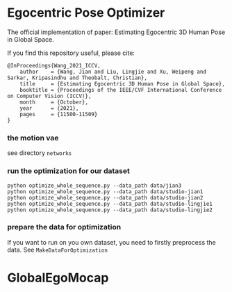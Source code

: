# Egocentric Pose Optimizer

The official implementation of paper: Estimating Egocentric 3D Human Pose in Global Space.

If you find this repository useful, please cite:

```
@InProceedings{Wang_2021_ICCV,
    author    = {Wang, Jian and Liu, Lingjie and Xu, Weipeng and Sarkar, Kripasindhu and Theobalt, Christian},
    title     = {Estimating Egocentric 3D Human Pose in Global Space},
    booktitle = {Proceedings of the IEEE/CVF International Conference on Computer Vision (ICCV)},
    month     = {October},
    year      = {2021},
    pages     = {11500-11509}
}
```

### the motion vae

see directory ```networks```

### run the optimization for our dataset

```
python optimize_whole_sequence.py --data_path data/jian3
python optimize_whole_sequence.py --data_path data/studio-jian1
python optimize_whole_sequence.py --data_path data/studio-jian2
python optimize_whole_sequence.py --data_path data/studio-lingjie1
python optimize_whole_sequence.py --data_path data/studio-lingjie2
```

### prepare the data for optimization
If you want to run on you own dataset,
you need to firstly preprocess the data.
See ```MakeDataForOptimization```




# GlobalEgoMocap
